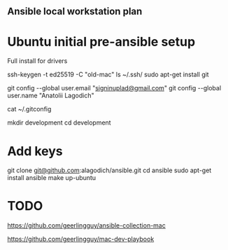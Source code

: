 ## Ansible local workstation plan

# Ubuntu initial pre-ansible setup
Full install for drivers
   
ssh-keygen -t ed25519 -C "old-mac"
ls ~/.ssh/
sudo apt-get install git

git config --global user.email "signinuplad@gmail.com"
git config --global user.name "Anatolii Lagodich"

cat ~/.gitconfig

mkdir development
cd development

# Add keys
git clone git@github.com:alagodich/ansible.git
cd ansible
sudo apt-get install ansible
make up-ubuntu

# TODO 
https://github.com/geerlingguy/ansible-collection-mac

https://github.com/geerlingguy/mac-dev-playbook

